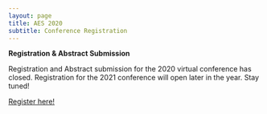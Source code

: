 ```yaml
---
layout: page
title: AES 2020
subtitle: Conference Registration
---
```


**Registration & Abstract Submission**   

Registration and Abstract submission for the 2020 virtual conference has closed. Registration for the 2021 conference will open later in the year. Stay tuned!

[Register here!](https://aes.corsizio.com/c/5f4c21ebbe49c0a9515df868)

   


